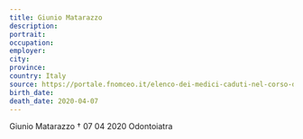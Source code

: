 ```yaml
---
title: Giunio Matarazzo
description: 
portrait: 
occupation: 
employer: 
city: 
province: 
country: Italy
source: https://portale.fnomceo.it/elenco-dei-medici-caduti-nel-corso-dellepidemia-di-covid-19/
birth_date: 
death_date: 2020-04-07
---
```


Giunio Matarazzo † 07 04 2020
Odontoiatra